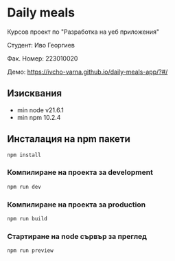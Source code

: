 # Daily meals

Курсов проект по "Разработка на уеб приложения"

Студент: Иво Георгиев

Фак. Номер: 223010020

Демо: https://ivcho-varna.github.io/daily-meals-app/?#/

## Изисквания
- min node v21.6.1
- min npm 10.2.4

## Инсталация на npm пакети

```sh
npm install
```

### Компилиране на проекта за development

```sh
npm run dev
```

### Компилиране на проекта за production

```sh
npm run build
```

### Стартиране на node сървър за преглед

```sh
npm run preview
```
